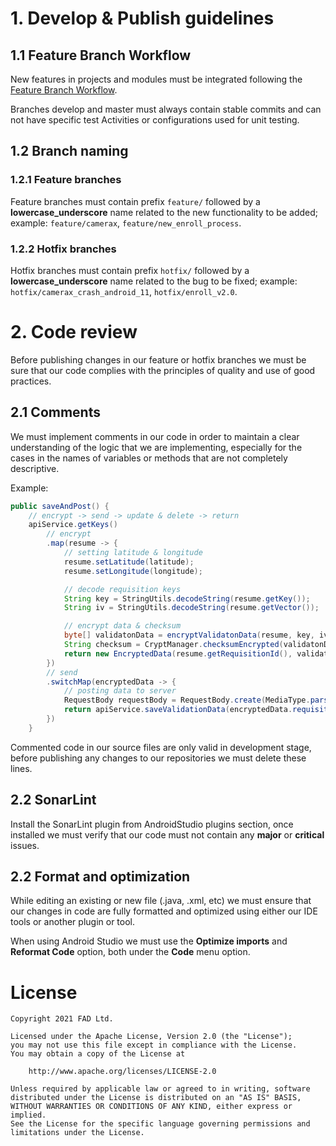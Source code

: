 # 1. Develop & Publish guidelines

## 1.1 Feature Branch Workflow

New features in projects and modules must be integrated following the [Feature Branch Workflow](https://www.atlassian.com/git/tutorials/comparing-workflows/feature-branch-workflow).

Branches develop and master must always contain stable commits and can not have specific test Activities or configurations used for unit testing.

## 1.2 Branch naming

### 1.2.1 Feature branches

Feature branches must contain prefix `feature/` followed by a __lowercase_underscore__ name related to the new functionality to be added; example: `feature/camerax`, `feature/new_enroll_process`.

### 1.2.2 Hotfix branches

Hotfix branches must contain prefix `hotfix/` followed by a __lowercase_underscore__ name related to the bug to be fixed; example: `hotfix/camerax_crash_android_11`, `hotfix/enroll_v2.0`.

# 2. Code review

Before publishing changes in our feature or hotfix branches we must be sure that our code complies with the principles of quality and use of good practices.

## 2.1 Comments

We must implement comments in our code in order to maintain a clear understanding of the logic that we are implementing, especially for the cases in the names of variables or methods that are not completely descriptive.

Example:

```java
public saveAndPost() {
    // encrypt -> send -> update & delete -> return
    apiService.getKeys()
        // encrypt
        .map(resume -> {
            // setting latitude & longitude
            resume.setLatitude(latitude);
            resume.setLongitude(longitude);

            // decode requisition keys
            String key = StringUtils.decodeString(resume.getKey());
            String iv = StringUtils.decodeString(resume.getVector());

            // encrypt data & checksum
            byte[] validatonData = encryptValidatonData(resume, key, iv);
            String checksum = CryptManager.checksumEncrypted(validatonData, key, iv);
            return new EncryptedData(resume.getRequisitionId(), validatonData, checksum);
        })
        // send
        .switchMap(encryptedData -> {
            // posting data to server
            RequestBody requestBody = RequestBody.create(MediaType.parse("application/octet-stream"), encryptedData.data);
            return apiService.saveValidationData(encryptedData.requisitionId, encryptedData.checksum, requestBody);
        })
    }
```

Commented code in our source files are only valid in development stage, before publishing any changes to our repositories we must delete these lines.

## 2.2 SonarLint

Install the SonarLint plugin from AndroidStudio plugins section, once installed we must verify that our code must not contain any __major__ or __critical__ issues.

## 2.2 Format and optimization

While editing an existing or new file (.java, .xml, etc) we must ensure that our changes in code are fully formatted and optimized using either our IDE tools or another plugin or tool.

When using Android Studio we must use the __Optimize imports__ and __Reformat Code__ option, both under the __Code__ menu option.

# License

```
Copyright 2021 FAD Ltd.

Licensed under the Apache License, Version 2.0 (the "License");
you may not use this file except in compliance with the License.
You may obtain a copy of the License at

    http://www.apache.org/licenses/LICENSE-2.0

Unless required by applicable law or agreed to in writing, software
distributed under the License is distributed on an "AS IS" BASIS,
WITHOUT WARRANTIES OR CONDITIONS OF ANY KIND, either express or implied.
See the License for the specific language governing permissions and
limitations under the License.
```
